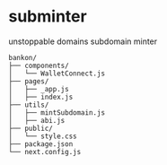 # subminter
unstoppable domains subdomain minter<br />

```
bankon/
├── components/
│   └── WalletConnect.js
├── pages/
│   ├── _app.js
│   ├── index.js
├── utils/
│   ├── mintSubdomain.js
│   ├── abi.js
├── public/
│   └── style.css
├── package.json
└── next.config.js
```

